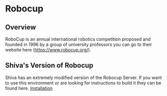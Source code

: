 # Robocup

## Overview

RoboCup is an annual international robotics competition proposed and founded in 1996 by a group of university professors you can go to their website here (https://www.robocup.org/). 

## Shiva's Version of Robocup

Shiva has an extremely modified version of the Robocup Server. If you want to use this environment or are looking for instructions to build it they can be found here. [Installation](../archive/Getting-Started-Installation.md)

